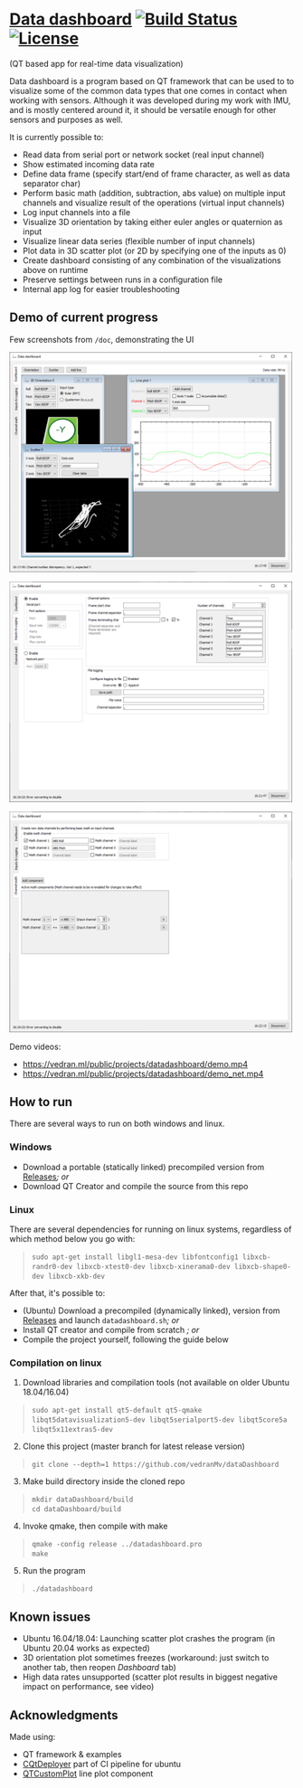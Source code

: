 [Data dashboard](https://github.com/vedranMv/dataDashboard) [![Build Status](https://ci1.vedran.ml/api/badges/vedranMv/dataDashboard/status.svg)](https://ci1.vedran.ml/vedranMv/dataDashboard) [![License](https://img.shields.io/badge/license-GPL%20v3.0-brightgreen.svg)](/License)
=======
 (QT based app for real-time data visualization)

Data dashboard is a program based on QT framework that can be used to to visualize some of the common data types that one comes in contact when working with sensors. Although it was developed during my work with IMU, and is mostly centered around it, it should be versatile enough for other sensors and purposes as well.

It is currently possible to:
* Read data from serial port or network socket (real input channel)
* Show estimated incoming data rate
* Define data frame (specify start/end of frame character, as well as data separator char)
* Perform basic math (addition, subtraction, abs value) on multiple input channels and visualize result of the operations (virtual input channels)
* Log input channels into a file
* Visualize 3D orientation by taking either euler angles or quaternion as input
* Visualize linear data series (flexible number of input channels)
* Plot data in 3D scatter plot (or 2D by specifying one of the inputs as 0)
* Create dashboard consisting of any combination of the visualizations above on runtime
* Preserve settings between runs in a configuration file
* Internal app log for easier troubleshooting

## Demo of current progress
Few screenshots from ``/doc``, demonstrating the UI

[<img src="doc/dashboard.PNG" width="500" />](doc/dashboard.PNG)

[<img src="doc/input.PNG" width="500" />](doc/input.PNG)

[<img src="doc/math.PNG" width="500" /></a>](doc/comparison.PNG)

Demo videos: 
* https://vedran.ml/public/projects/datadashboard/demo.mp4
* https://vedran.ml/public/projects/datadashboard/demo_net.mp4

## How to run

There are several ways to run on both windows and linux.

### Windows

* Download a portable (statically linked) precompiled version from [Releases](https://github.com/vedranMv/dataDashboard/releases)_; or_
* Download QT Creator and compile the source from this repo

### Linux
There are several dependencies for running on linux systems, regardless of which method below you go with:
> ``sudo apt-get install libgl1-mesa-dev libfontconfig1 libxcb-randr0-dev libxcb-xtest0-dev libxcb-xinerama0-dev libxcb-shape0-dev libxcb-xkb-dev``

After that, it's possible to:
* (Ubuntu) Download a precompiled (dynamically linked), version from [Releases](https://github.com/vedranMv/dataDashboard/releases) and launch ``datadashboard.sh``_; or_
* Install QT creator and compile from scratch _; or_
* Compile the project yourself, following the guide below

### Compilation on linux

1. Download libraries and compilation tools (not available on older Ubuntu 18.04/16.04)
> ``sudo apt-get install qt5-default qt5-qmake libqt5datavisualization5-dev libqt5serialport5-dev libqt5core5a libqt5x11extras5-dev``

2. Clone this project (master branch for latest release version)
> ``git clone --depth=1 https://github.com/vedranMv/dataDashboard``

3. Make build directory inside the cloned repo
> ``mkdir dataDashboard/build`` <br/> 
 ``cd dataDashboard/build``

4. Invoke qmake, then compile with make
> ``qmake -config release ../datadashboard.pro``<br/>
``make``

5. Run the program
> ``./datadashboard``

## Known issues
* Ubuntu 16.04/18.04: Launching scatter plot crashes the program (in Ubuntu 20.04 works as expected)
* 3D orientation plot sometimes freezes (workaround: just switch to another tab, then reopen _Dashboard_ tab)
* High data rates unsupported (scatter plot results in biggest negative impact on performance, see video)

## Acknowledgments
Made using:
* QT framework & examples
* [CQtDeployer](https://github.com/QuasarApp/CQtDeployer) part of CI pipeline for ubuntu
* [QTCustomPlot](https://www.qcustomplot.com/index.php/introduction) line plot component